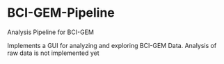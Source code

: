 BCI-GEM-Pipeline
================

Analysis Pipeline for BCI-GEM


Implements a GUI for analyzing and exploring BCI-GEM Data.
Analysis of raw data is not implemented yet
